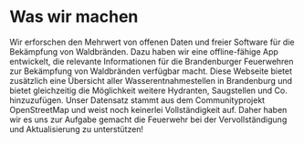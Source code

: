 # Was wir machen
Wir erforschen den Mehrwert von offenen Daten und freier Software für die Bekämpfung von Waldbränden.
Dazu haben wir eine offline-fähige App entwickelt, die relevante Informationen für die Brandenburger Feuerwehren zur Bekämpfung
von Waldbränden verfügbar macht. Diese Webseite bietet zusätzlich eine Übersicht aller Wasserentnahmestellen in Brandenburg 
und bietet gleichzeitig die Möglichkeit weitere Hydranten, Saugstellen und Co. hinzuzufügen. Unser Datensatz stammt aus dem 
Communityprojekt OpenStreetMap und weist noch keinerlei Vollständigkeit auf. Daher haben wir es uns zur Aufgabe gemacht die 
Feuerwehr bei der Vervollständigung und Aktualisierung zu unterstützen!
